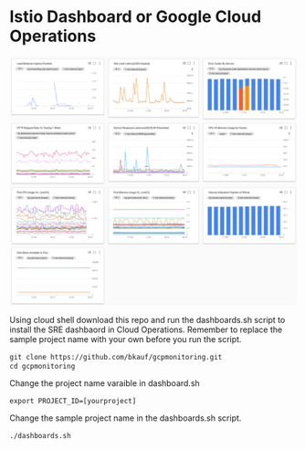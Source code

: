 # Istio Dashboard or Google Cloud Operations 
![Dashboard Image](sre-dashboard.png)

Using cloud shell download this repo and run the dashboards.sh script to install the SRE dashbaord in Cloud Operations. Remember to replace the sample project name with your own before you run the script. 
```console
git clone https://github.com/bkauf/gcpmonitoring.git
cd gcpmonitoring
```
Change the project name varaible in dashboard.sh
```console
export PROJECT_ID=[yourproject]
```

Change the sample project name in the dashboards.sh script.
```console
./dashboards.sh
```


